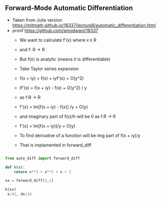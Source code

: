 ## Forward-Mode Automatic Differentiation

- Taken from Julia version https://mitmath.github.io/18337/lecture8/automatic_differentiation.html
- proof https://github.com/amodwani/18337
    - We want to calculate f'(x) where x ε R
    - and f: R -> R
    - But f(x) is analytic (means it is differentiable)
    - Take Taylor series expansion
    -   f(x + iy) = f(x) + iyf'(x) + O(y^2)
    -   if'(x) =  f(x + iy) - f(x) + O(y^2) / y
    - as f:R -> R
    - f'(x) = Im[f(x + iy) - f(x)] /y + O(y)
    - and imaginary part of f(x)/h will be 0 as f:R -> R
    - f'(x) = Im[f(x + iy)]/y + O(y)
    - To find derivative of a function will be img part of f(x + iy)/y

    - That is implamented in forward_diff


```python

from auto_diff import forward_diff

def h(x):
    return x**3 + x**2 + x + 2

xx = forward_diff(3,1)

h(xx)
 x:41, dx:34
```

